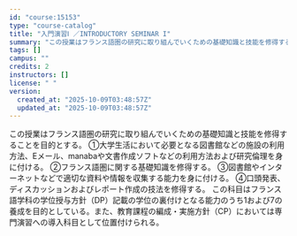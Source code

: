 ```yaml
---
id: "course:15153"
type: "course-catalog"
title: "入門演習Ⅰ ／INTRODUCTORY SEMINAR I"
summary: "この授業はフランス語圏の研究に取り組んでいくための基礎知識と技能を修得することを目的とする。 ①大学生活において必要となる図書館などの施設の利用方法、Eメール、manabaや文書作成ソフトなどの利用方法および研究倫理を身に付ける。 ②フラン…"
tags: []
campus: ""
credits: 2
instructors: []
license: " "
version:
  created_at: "2025-10-09T03:48:57Z"
  updated_at: "2025-10-09T03:48:57Z"
---
```


この授業はフランス語圏の研究に取り組んでいくための基礎知識と技能を修得することを目的とする。 ①大学生活において必要となる図書館などの施設の利用方法、Eメール、manabaや文書作成ソフトなどの利用方法および研究倫理を身に付ける。 ②フランス語圏に関する基礎知識を修得する。 ③図書館やインターネットなどで適切な資料や情報を収集する能力を身に付ける。 ④口頭発表、ディスカッションおよびレポート作成の技法を修得する。 この科目はフランス語学科の学位授与方針（DP）記載の学位の裏付けとなる能力のうち1および7の養成を目的としている。また、教育課程の編成・実施方針（CP）においては専門演習への導入科目として位置付けられる。
